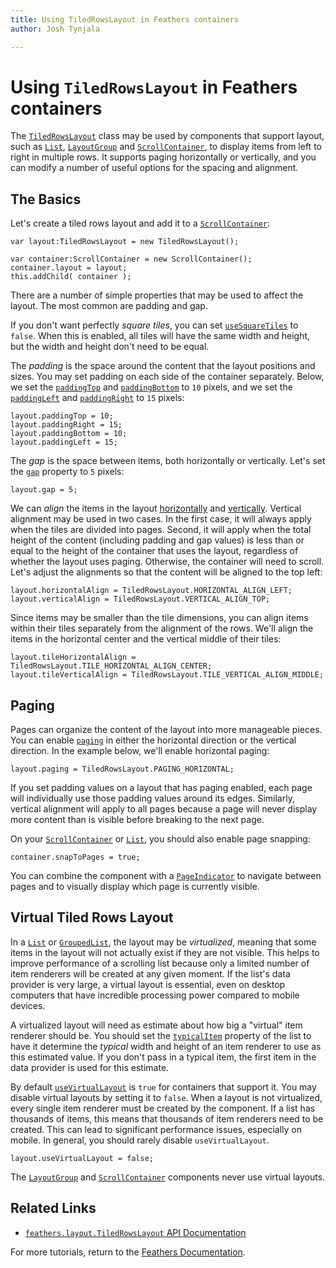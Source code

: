 ```yaml
---
title: Using TiledRowsLayout in Feathers containers  
author: Josh Tynjala

---
```

# Using `TiledRowsLayout` in Feathers containers

The [`TiledRowsLayout`](../api-reference/feathers/layout/TiledRowsLayout.html) class may be used by components that support layout, such as [`List`](list.html), [`LayoutGroup`](layout-group.html) and [`ScrollContainer`](scroll-container.html), to display items from left to right in multiple rows. It supports paging horizontally or vertically, and you can modify a number of useful options for the spacing and alignment.

## The Basics

Let's create a tiled rows layout and add it to a [`ScrollContainer`](scroll-container.html):

``` code
var layout:TiledRowsLayout = new TiledRowsLayout();
 
var container:ScrollContainer = new ScrollContainer();
container.layout = layout;
this.addChild( container );
```

There are a number of simple properties that may be used to affect the layout. The most common are padding and gap.

If you don't want perfectly *square tiles*, you can set [`useSquareTiles`](../api-reference/feathers/layout/TiledRowsLayout.html#useSquareTiles) to `false`. When this is enabled, all tiles will have the same width and height, but the width and height don't need to be equal.

The *padding* is the space around the content that the layout positions and sizes. You may set padding on each side of the container separately. Below, we set the [`paddingTop`](../api-reference/feathers/layout/TiledRowsLayout.html#paddingTop) and [`paddingBottom`](../api-reference/feathers/layout/TiledRowsLayout.html#paddingBottom) to `10` pixels, and we set the [`paddingLeft`](../api-reference/feathers/layout/TiledRowsLayout.html#paddingLeft) and [`paddingRight`](../api-reference/feathers/layout/TiledRowsLayout.html#paddingRight) to `15` pixels:

``` code
layout.paddingTop = 10;
layout.paddingRight = 15;
layout.paddingBottom = 10;
layout.paddingLeft = 15;
```

The *gap* is the space between items, both horizontally or vertically. Let's set the [`gap`](../api-reference/feathers/layout/TiledRowsLayout.html#gap) property to `5` pixels:

``` code
layout.gap = 5;
```

We can *align* the items in the layout [horizontally](../api-reference/feathers/layout/TiledRowsLayout.html#horizontalAlign) and [vertically](../api-reference/feathers/layout/TiledRowsLayout.html#verticalAlign). Vertical alignment may be used in two cases. In the first case, it will always apply when the tiles are divided into pages. Second, it will apply when the total height of the content (including padding and gap values) is less than or equal to the height of the container that uses the layout, regardless of whether the layout uses paging. Otherwise, the container will need to scroll. Let's adjust the alignments so that the content will be aligned to the top left:

``` code
layout.horizontalAlign = TiledRowsLayout.HORIZONTAL_ALIGN_LEFT;
layout.verticalAlign = TiledRowsLayout.VERTICAL_ALIGN_TOP;
```

Since items may be smaller than the tile dimensions, you can align items within their tiles separately from the alignment of the rows. We'll align the items in the horizontal center and the vertical middle of their tiles:

``` code
layout.tileHorizontalAlign = TiledRowsLayout.TILE_HORIZONTAL_ALIGN_CENTER;
layout.tileVerticalAlign = TiledRowsLayout.TILE_VERTICAL_ALIGN_MIDDLE;
```

## Paging

Pages can organize the content of the layout into more manageable pieces. You can enable [`paging`](../api-reference/feathers/layout/TiledRowsLayout.html#paging) in either the horizontal direction or the vertical direction. In the example below, we'll enable horizontal paging:

``` code
layout.paging = TiledRowsLayout.PAGING_HORIZONTAL;
```

If you set padding values on a layout that has paging enabled, each page will individually use those padding values around its edges. Similarly, vertical alignment will apply to all pages because a page will never display more content than is visible before breaking to the next page.

On your [`ScrollContainer`](scroll-container.html) or [`List`](list.html), you should also enable page snapping:

``` code
container.snapToPages = true;
```

You can combine the component with a [`PageIndicator`](page-indicator.html) to navigate between pages and to visually display which page is currently visible.

## Virtual Tiled Rows Layout

In a [`List`](list.html) or [`GroupedList`](grouped-list.html), the layout may be *virtualized*, meaning that some items in the layout will not actually exist if they are not visible. This helps to improve performance of a scrolling list because only a limited number of item renderers will be created at any given moment. If the list's data provider is very large, a virtual layout is essential, even on desktop computers that have incredible processing power compared to mobile devices.

A virtualized layout will need as estimate about how big a "virtual" item renderer should be. You should set the [`typicalItem`](../api-reference/feathers/controls/List.html#typicalItem) property of the list to have it determine the *typical* width and height of an item renderer to use as this estimated value. If you don't pass in a typical item, the first item in the data provider is used for this estimate.

By default [`useVirtualLayout`](../api-reference/feathers/layout/TiledRowsLayout.html#useVirtualLayout) is `true` for containers that support it. You may disable virtual layouts by setting it to `false`. When a layout is not virtualized, every single item renderer must be created by the component. If a list has thousands of items, this means that thousands of item renderers need to be created. This can lead to significant performance issues, especially on mobile. In general, you should rarely disable `useVirtualLayout`.

``` code
layout.useVirtualLayout = false;
```

The [`LayoutGroup`](layout-group.html) and [`ScrollContainer`](scroll-container.html) components never use virtual layouts.

## Related Links

-   [`feathers.layout.TiledRowsLayout` API Documentation](../api-reference/feathers/layout/TiledRowsLayout.html)

For more tutorials, return to the [Feathers Documentation](index.html).


